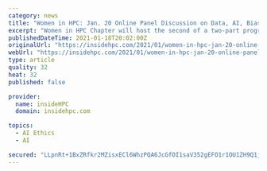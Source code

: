```yaml
---
category: news
title: "Women in HPC: Jan. 20 Online Panel Discussion on Data, AI, Bias and Ethics"
excerpt: "Women in HPC Chapter will host the second of a two-part program on Wednesday, Jan. 20, 1-2 p.m. ET, on problematic datasets, AI, bias and ethics. The presentation and panel discussion will investigate problematic practices of large-scale vision datasets,"
publishedDateTime: 2021-01-18T20:02:00Z
originalUrl: "https://insidehpc.com/2021/01/women-in-hpc-jan-20-online-panel-discussion-on-data-ai-bias-and-ethics/"
webUrl: "https://insidehpc.com/2021/01/women-in-hpc-jan-20-online-panel-discussion-on-data-ai-bias-and-ethics/"
type: article
quality: 32
heat: 32
published: false

provider:
  name: insideHPC
  domain: insidehpc.com

topics:
  - AI Ethics
  - AI

secured: "LLpnRt+1BxZRfkr2MZisxECl6WhzPQA6JcGfOI1saV352gEFO1r1OU1ZH9Q1jPv4+d1/rFlCWLh0nbYEt1u01wuZSkRkRqsd9acYKMs+u4RVwYKP97Fajxh7AG6LGR1C/Gr6sFfr6pSU7rELtZOIG3I0kidoSPfVRi6H2V+EopYjo1C3IPaNop4Qdg3p/8Cc9tQ8SwfhTMiG8Z+gmWybwvSKb/60oaf+AF48wNypZ7aNMHHUvS5UEWnxMxE2B4vF96GIh2RxZ0/2HkNN58oM5NSDV7CnqdMXL0BBgThYcTMqjHtV3qJwU0xc5Qq9gq0l0b7b3CFlARVdFyfGmVV4RyNNVJEzXdct/ILrKwdGoAg=;dOfz+SeZy4AIkOSMSFzmlw=="
---
```


